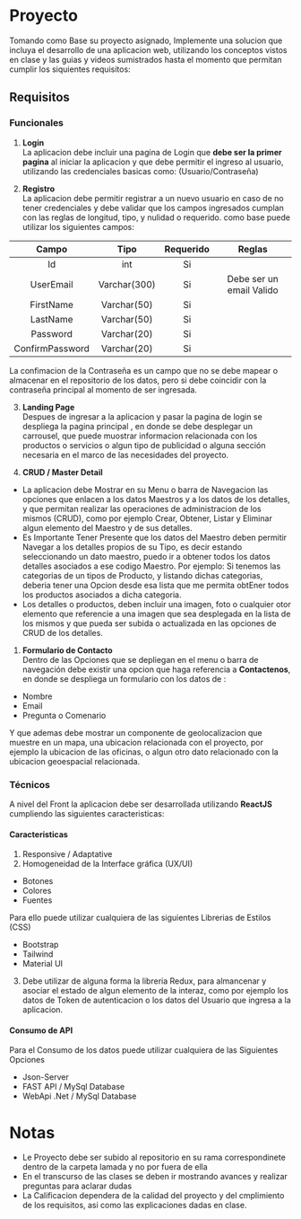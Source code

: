 # Proyecto
Tomando como Base su proyecto asignado, Implemente una solucion que incluya el desarrollo de una aplicacion web, utilizando los conceptos vistos en clase y las guias y videos sumistrados hasta el momento que permitan cumplir los siquientes requisitos:


## Requisitos

### Funcionales
1. **Login** <br>
La aplicacion debe incluir una pagina de Login que **debe ser la primer pagina** al iniciar la aplicacion y que debe permitir el ingreso al usuario, utilizando las credenciales basicas como: (Usuario/Contraseña)

2. **Registro** <br> 
La aplicacion debe permitir registrar a un nuevo usuario en caso de no tener credenciales y debe validar que los campos ingresados cumplan con las reglas de longitud, tipo, y nulidad o requerido. como base puede utilizar los siguientes campos:<br>

|   Campo          |     Tipo     | Requerido |          Reglas          |
|:----------------:|:------------:|:---------:|:------------------------:|
| Id               | int          |     Si    |                          |
| UserEmail        | Varchar(300) |     Si    | Debe ser un email Valido |
| FirstName        | Varchar(50)  |     Si    |                          |
| LastName         | Varchar(50)  |     Si    |                          |
| Password         | Varchar(20)  |     Si    |                          |
| ConfirmPassword  | Varchar(20)  |     Si    |                          |

La confimacion de la Contraseña es un campo que no se debe mapear o almacenar en el repositorio de los datos, pero si debe coincidir con la contraseña principal al momento de ser ingresada.

3. **Landing Page** <br>
Despues de ingresar a la aplicacion y pasar la pagina de login se despliega la pagina principal , en donde se debe desplegar un carrousel, que puede muostrar informacion relacionada con los productos o servicios o algun tipo de publicidad o alguna sección necesaria en el marco de las necesidades del proyecto.

4. **CRUD / Master Detail** <br>
- La aplicacion debe Mostrar en su Menu o barra de Navegacion las opciones que enlacen a los datos Maestros y a los datos de los detalles, y que permitan realizar las operaciones de administracion de los mismos (CRUD), como por ejemplo Crear, Obtener, Listar y Eliminar algun elemento del Maestro y de sus detalles.
- Es Importante Tener Presente que los datos del Maestro deben permitir Navegar a los detalles propios de su Tipo, es decir estando seleccionando un dato maestro, puedo ir a obtener todos los datos detalles asociados a ese codigo Maestro. Por ejemplo: Si tenemos las categorias de un tipos de Producto, y listando dichas categorias, deberia tener una Opcion desde esa lista que me permita obtEner todos los productos asociados a dicha categoria.
- Los detalles o productos, deben incluir una imagen, foto o cualquier otor elemento que referencie a una imagen que sea desplegada en la lista de los mismos y que pueda ser subida o actualizada en las opciones de CRUD de los detalles.


1. **Formulario de Contacto** <br>
Dentro de las Opciones que se depliegan en el menu o barra de navegación debe existir una opcion que haga referencia a **Contactenos**, en donde se despliega un formulario con los datos de :

- Nombre
- Email
- Pregunta o Comenario

Y que ademas debe mostrar un componente de geolocalizacion que muestre en un mapa, una ubicacion relacionada con el proyecto, por ejemplo la ubicacion de las oficinas, o algun otro dato relacionado con la ubicacion geoespacial relacionada.


### Técnicos
A nivel del Front la aplicacion debe ser desarrollada utilizando **ReactJS** cumpliendo las siguientes caracteristicas:

#### Caracteristicas
1. Responsive / Adaptative
2. Homogeneidad de la Interface gráfica (UX/UI)
- Botones
- Colores
- Fuentes

Para ello puede utilizar cualquiera de las siguientes Librerias de Estilos (CSS)
  - Bootstrap
  - Tailwind
  - Material UI

3. Debe utilizar de alguna forma la libreria Redux, para almancenar y asociar el estado de algun elemento de la interaz, como por ejemplo los datos de Token de autenticacion o los datos del Usuario que ingresa a la aplicacion.

#### Consumo de API
Para el Consumo de los datos puede utilizar cualquiera de las Siguientes Opciones
- Json-Server
- FAST API / MySql Database
- WebApi .Net / MySql Database

# Notas
- Le Proyecto debe ser subido al repositorio en su rama correspondinete dentro de la carpeta lamada  y no por fuera de ella
- En el transcurso de las clases se deben ir mostrando avances y realizar preguntas para aclarar dudas
- La Calificacion dependera de la calidad del proyecto y del cmplimiento de los requisitos, asi como las explicaciones dadas en clase.

